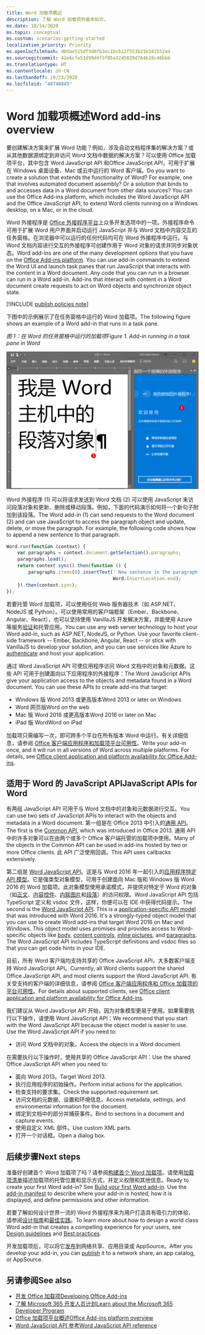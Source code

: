 ```yaml
---
title: Word 加载项概述
description: 了解 Word 加载项的基本知识。
ms.date: 10/14/2020
ms.topic: conceptual
ms.custom: scenarios:getting-started
localization_priority: Priority
ms.openlocfilehash: d0dae515df3d8fb3ec1bcb12f553b21b341552ad
ms.sourcegitcommit: 42e6cfe51d99d4f3f05a3245829d764b28c46bbb
ms.translationtype: HT
ms.contentlocale: zh-CN
ms.lasthandoff: 10/23/2020
ms.locfileid: "48740845"
---
```

# <a name="word-add-ins-overview"></a><span data-ttu-id="84f35-103">Word 加载项概述</span><span class="sxs-lookup"><span data-stu-id="84f35-103">Word add-ins overview</span></span>

<span data-ttu-id="84f35-p101">要创建解决方案来扩展 Word 功能？例如，涉及自动文档程序集的解决方案？或从其他数据源绑定到并访问 Word 文档中数据的解决方案？可以使用 Office 加载项平台，其中包含 Word JavaScript API 和Office JavaScript API，可用于扩展在 Windows 桌面设备、Mac 或云中运行的 Word 客户端。</span><span class="sxs-lookup"><span data-stu-id="84f35-p101">Do you want to create a solution that extends the functionality of Word? For example, one that involves automated document assembly? Or a solution that binds to and accesses data in a Word document from other data sources? You can use the Office Add-ins platform, which includes the Word JavaScript API and the Office JavaScript API, to extend Word clients running on a Windows desktop, on a Mac, or in the cloud.</span></span>

<span data-ttu-id="84f35-p102">Word 外接程序是 [Office 外接程序平台](../overview/office-add-ins.md)上众多开发选项中的一项。外接程序命令可用于扩展 Word 用户界面并启动运行 JavaScript 并与 Word 文档中内容交互的任务窗格。在浏览器中可以运行的任何代码均可在 Word 外接程序中运行。与 Word 文档内容进行交互的外接程序可创建作用于 Word 对象的请求并同步对象状态。</span><span class="sxs-lookup"><span data-stu-id="84f35-p102">Word add-ins are one of the many development options that you have on the [Office Add-ins platform](../overview/office-add-ins.md). You can use add-in commands to extend the Word UI and launch task panes that run JavaScript that interacts with the content in a Word document. Any code that you can run in a browser can run in a Word add-in. Add-ins that interact with content in a Word document create requests to act on Word objects and synchronize object state.</span></span>

[!INCLUDE [publish policies note](../includes/note-publish-policies.md)]

<span data-ttu-id="84f35-112">下图中的示例展示了在任务窗格中运行的 Word 加载项。</span><span class="sxs-lookup"><span data-stu-id="84f35-112">The following figure shows an example of a Word add-in that runs in a task pane.</span></span>

<span data-ttu-id="84f35-113">*图 1：在 Word 的任务窗格中运行的加载项*</span><span class="sxs-lookup"><span data-stu-id="84f35-113">*Figure 1. Add-in running in a task pane in Word*</span></span>

![在 Word 的任务窗格中运行的外接程序](../images/word-add-in-show-host-client.png)

<span data-ttu-id="84f35-p103">Word 外接程序 (1) 可以将请求发送到 Word 文档 (2) 可以使用 JavaScript 来访问段落对象和更新、删除或移动段落。例如，下面的代码演示如何将一个新句子附加到该段落。</span><span class="sxs-lookup"><span data-stu-id="84f35-p103">The Word add-in (1) can send requests to the Word document (2) and can use JavaScript to access the paragraph object and update, delete, or move the paragraph. For example, the following code shows how to append a new sentence to that paragraph.</span></span>

```js
Word.run(function (context) {
    var paragraphs = context.document.getSelection().paragraphs;
    paragraphs.load();
    return context.sync().then(function () {
        paragraphs.items[0].insertText(' New sentence in the paragraph.',
                                       Word.InsertLocation.end);
    }).then(context.sync);
});

```

<span data-ttu-id="84f35-p104">若要托管 Word 加载项，可以使用任何 Web 服务器技术（如 ASP.NET、NodeJS 或 Python）。可以使用常用的客户端框架（Ember、Backbone、Angular、React），也可以坚持使用 VanillaJS 开发解决方案，并能使用 Azure 等服务[验证](../develop/overview-authn-authz.md)和托管应用。</span><span class="sxs-lookup"><span data-stu-id="84f35-p104">You can use any web server technology to host your Word add-in, such as ASP.NET, NodeJS, or Python. Use your favorite client-side framework -- Ember, Backbone, Angular, React -- or stick with VanillaJS to develop your solution, and you can use services like Azure to [authenticate](../develop/overview-authn-authz.md) and host your application.</span></span>

<span data-ttu-id="84f35-p105">通过 Word JavaScript API 可使应用程序访问 Word 文档中的对象和元数据。这些 API 可用于创建面向以下应用程序的外接程序：</span><span class="sxs-lookup"><span data-stu-id="84f35-p105">The Word JavaScript APIs give your application access to the objects and metadata found in a Word document. You can use these APIs to create add-ins that target:</span></span>

* <span data-ttu-id="84f35-121">Windows 版 Word 2013 或更高版本</span><span class="sxs-lookup"><span data-stu-id="84f35-121">Word 2013 or later on Windows</span></span>
* <span data-ttu-id="84f35-122">Word 网页版</span><span class="sxs-lookup"><span data-stu-id="84f35-122">Word on the web</span></span>
* <span data-ttu-id="84f35-123">Mac 版 Word 2016 或更高版本</span><span class="sxs-lookup"><span data-stu-id="84f35-123">Word 2016 or later on Mac</span></span>
* <span data-ttu-id="84f35-124">iPad 版 Word</span><span class="sxs-lookup"><span data-stu-id="84f35-124">Word on iPad</span></span>

<span data-ttu-id="84f35-p106">加载项只需编写一次，即可跨多个平台在所有版本 Word 中运行。有关详细信息，请参阅 [Office 客户端应用程序和加载项平台可用性](../overview/office-add-in-availability.md)。</span><span class="sxs-lookup"><span data-stu-id="84f35-p106">Write your add-in once, and it will run in all versions of Word across multiple platforms. For details, see [Office client application and platform availability for Office Add-ins](../overview/office-add-in-availability.md).</span></span>

## <a name="javascript-apis-for-word"></a><span data-ttu-id="84f35-127">适用于 Word 的 JavaScript API</span><span class="sxs-lookup"><span data-stu-id="84f35-127">JavaScript APIs for Word</span></span>

<span data-ttu-id="84f35-128">有两组 JavaScript API 可用于与 Word 文档中的对象和元数据进行交互。</span><span class="sxs-lookup"><span data-stu-id="84f35-128">You can use two sets of JavaScript APIs to interact with the objects and metadata in a Word document.</span></span> <span data-ttu-id="84f35-129">第一组是在 Office 2013 中引入的[通用 API](/javascript/api/office)。</span><span class="sxs-lookup"><span data-stu-id="84f35-129">The first is the [Common API](/javascript/api/office), which was introduced in Office 2013.</span></span> <span data-ttu-id="84f35-130">通用 API 中的许多对象可以在由两个或多个 Office 客户端托管的加载项中使用。</span><span class="sxs-lookup"><span data-stu-id="84f35-130">Many of the objects in the Common API can be used in add-ins hosted by two or more Office clients.</span></span> <span data-ttu-id="84f35-131">此 API 广泛使用回调。</span><span class="sxs-lookup"><span data-stu-id="84f35-131">This API uses callbacks extensively.</span></span>

<span data-ttu-id="84f35-p108">第二组是 [Word JavaScript API](/javascript/api/word)。这是与 Word 2016 年一起引入的[应用程序特定 API 模型](../develop/application-specific-api-model.md)。它是强类型对象模型，可用于创建面向 Mac 版和 Windows 版 Word 2016 的 Word 加载项。此对象模型使用承诺模式，并提供对特定于 Word 的对象（如[正文](/javascript/api/word/word.body)、[内容控件](/javascript/api/word/word.contentcontrol)、[内联图片](/javascript/api/word/word.inlinepicture)和[段落](/javascript/api/word/word.paragraph)）的访问权限。Word JavaScript API 包括 TypeScript 定义和 vsdoc 文件，这样，你便可以在 IDE 中获得代码提示。</span><span class="sxs-lookup"><span data-stu-id="84f35-p108">The second is the [Word JavaScript API](/javascript/api/word). This is a [application-specific API model](../develop/application-specific-api-model.md) that was introduced with Word 2016. It's a strongly-typed object model that you can use to create Word add-ins that target Word 2016 on Mac and Windows. This object model uses promises and provides access to Word-specific objects like [body](/javascript/api/word/word.body), [content controls](/javascript/api/word/word.contentcontrol), [inline pictures](/javascript/api/word/word.inlinepicture), and [paragraphs](/javascript/api/word/word.paragraph). The Word JavaScript API includes TypeScript definitions and vsdoc files so that you can get code hints in your IDE.</span></span>

<span data-ttu-id="84f35-137">目前，所有 Word 客户端均支持共享的 Office JavaScript API，大多数客户端支持 Word JavaScript API。</span><span class="sxs-lookup"><span data-stu-id="84f35-137">Currently, all Word clients support the shared Office JavaScript API, and most clients support the Word JavaScript API.</span></span> <span data-ttu-id="84f35-138">有关受支持的客户端的详细信息，请参阅 [Office 客户端应用程序和 Office 加载项的平台可用性](../overview/office-add-in-availability.md)。</span><span class="sxs-lookup"><span data-stu-id="84f35-138">For details about supported clients, see [Office client application and platform availability for Office Add-ins](../overview/office-add-in-availability.md).</span></span>

<span data-ttu-id="84f35-p110">我们建议从 Word JavaScript API 开始，因为对象模型更易于使用。如果需要执行以下操作，请使用 Word JavaScript API：</span><span class="sxs-lookup"><span data-stu-id="84f35-p110">We recommend that you start with the Word JavaScript API because the object model is easier to use. Use the Word JavaScript API if you need to:</span></span>

* <span data-ttu-id="84f35-141">访问 Word 文档中的对象。</span><span class="sxs-lookup"><span data-stu-id="84f35-141">Access the objects in a Word document.</span></span>

<span data-ttu-id="84f35-142">在需要执行以下操作时，使用共享的 Office JavaScript API：</span><span class="sxs-lookup"><span data-stu-id="84f35-142">Use the shared Office JavaScript API when you need to:</span></span>

* <span data-ttu-id="84f35-143">面向 Word 2013。</span><span class="sxs-lookup"><span data-stu-id="84f35-143">Target Word 2013.</span></span>
* <span data-ttu-id="84f35-144">执行应用程序的初始操作。</span><span class="sxs-lookup"><span data-stu-id="84f35-144">Perform initial actions for the application.</span></span>
* <span data-ttu-id="84f35-145">检查支持的要求集。</span><span class="sxs-lookup"><span data-stu-id="84f35-145">Check the supported requirement set.</span></span>
* <span data-ttu-id="84f35-146">访问文档的元数据、设置和环境信息。</span><span class="sxs-lookup"><span data-stu-id="84f35-146">Access metadata, settings, and environmental information for the document.</span></span>
* <span data-ttu-id="84f35-147">绑定到文档中的部分并捕获事件。</span><span class="sxs-lookup"><span data-stu-id="84f35-147">Bind to sections in a document and capture events.</span></span>
* <span data-ttu-id="84f35-148">使用自定义 XML 部件。</span><span class="sxs-lookup"><span data-stu-id="84f35-148">Use custom XML parts.</span></span>
* <span data-ttu-id="84f35-149">打开一个对话框。</span><span class="sxs-lookup"><span data-stu-id="84f35-149">Open a dialog box.</span></span>

## <a name="next-steps"></a><span data-ttu-id="84f35-150">后续步骤</span><span class="sxs-lookup"><span data-stu-id="84f35-150">Next steps</span></span>

<span data-ttu-id="84f35-p111">准备好创建首个 Word 加载项了吗？请参阅[构建首个 Word 加载项](word-add-ins.md)。请使用[加载项清单](../develop/add-in-manifests.md)描述加载项的托管位置和显示方式，并定义权限和其他信息。</span><span class="sxs-lookup"><span data-stu-id="84f35-p111">Ready to create your first Word add-in? See [Build your first Word add-in](word-add-ins.md). Use the [add-in manifest](../develop/add-in-manifests.md) to describe where your add-in is hosted, how it is displayed, and define permissions and other information.</span></span>

<span data-ttu-id="84f35-154">若要了解如何设计世界一流的 Word 外接程序来为用户打造具有吸引力的体验，请参阅[设计指南](../design/add-in-design.md)和[最佳实践](../concepts/add-in-development-best-practices.md)。</span><span class="sxs-lookup"><span data-stu-id="84f35-154">To learn more about how to design a world class Word add-in that creates a compelling experience for your users, see [Design guidelines](../design/add-in-design.md) and [Best practices](../concepts/add-in-development-best-practices.md).</span></span>

<span data-ttu-id="84f35-155">开发加载项后，可以将它[发布](../publish/publish.md)到网络共享、应用目录或 AppSource。</span><span class="sxs-lookup"><span data-stu-id="84f35-155">After you develop your add-in, you can [publish](../publish/publish.md) it to a network share, an app catalog, or AppSource.</span></span>

## <a name="see-also"></a><span data-ttu-id="84f35-156">另请参阅</span><span class="sxs-lookup"><span data-stu-id="84f35-156">See also</span></span>

* [<span data-ttu-id="84f35-157">开发 Office 加载项</span><span class="sxs-lookup"><span data-stu-id="84f35-157">Developing Office Add-ins</span></span>](../develop/develop-overview.md)
* [<span data-ttu-id="84f35-158">了解 Microsoft 365 开发人员计划</span><span class="sxs-lookup"><span data-stu-id="84f35-158">Learn about the Microsoft 365 Developer Program</span></span>](https://developer.microsoft.com/microsoft-365/dev-program)
* [<span data-ttu-id="84f35-159">Office 加载项平台概述</span><span class="sxs-lookup"><span data-stu-id="84f35-159">Office Add-ins platform overview</span></span>](../overview/office-add-ins.md)
* [<span data-ttu-id="84f35-160">Word JavaScript API 参考</span><span class="sxs-lookup"><span data-stu-id="84f35-160">Word JavaScript API reference</span></span>](../reference/overview/word-add-ins-reference-overview.md)
